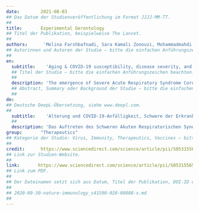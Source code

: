 ```yaml
---
date:        2021-08-03
## Das Datum der Studienveröffentlichung im Format JJJJ-MM-TT.
##
title:       Experimental Gerontology
## Titel der Publikation, beispielweise The Lancet.
##
authors:      'Melina Farshbafnadi, Sara Kamali Zonouzi, Mohammadmahdi Sabahi, Mahsa Dolatshahi & Mohammad Hadi Aarabi'
## Autorinnen und Autoren der Studie – bitte die einfachen Anführungszeichen beachten!
##
en:
  subtitle:    'Aging & COVID-19 susceptibility, disease severity, and clinical outcomes: The role of entangled risk factors'
  ## Titel der Studie – bitte die einfachen Anführungszeichen beachten!
  ##
  description: 'The emergence of Severe Acute Respiratory Syndrome Corona Virus 2 (SARS-CoV-2) in late 2019 has been associated with a high rate of mortality and morbidity. It has been determined that the old population are not only at an increased risk for affliction with COVID-19 infection, but also atypical presentations, severe forms of the disease, and mortality are more common in this population. A plethora of mechanisms and risk factors contribute to the higher risk of infection in the old population. For instance, aging is associated with an increment in the expression of Angiotensin-Converting Enzyme-2 (ACE-2), the receptor for SARS-CoV-2 spike protein, which precipitates replication of the virus in the old population. On the other hand, immune dysregulation and changes in gut microbiota as a result of aging can contribute to the cytokine storm, one of the main indicators of disease severity. Decrement in sex steroids, especially in women, as well as growth hormone, both of which have crucial roles in immune regulation, is a key contributor to disease severity in old age. Senescence-associated oxidative stress and mitochondrial dysfunction in both pneumocytes and immune cells contribute to the severity of infection in an exacerbative manner. In addition, lifestyle-associated factors such as nutrition and physical activity, which are compromised in old age, are known as important factors in COVID-19 infection. Aging-associated comorbidities, especially cardiovascular diseases and diabetes mellitus, also put older adults at an increased risk of complications, and disease severity.'
  ## Abstract, Summary oder Background der Studie – bitte die einfachen Anführungszeichen beachten!
  ##
de: 
## Deutsche DeepL-Übersetzung, siehe www.deepl.com.
##
  subtitle:    'Alterung und COVID-19-Anfälligkeit, Schwere der Erkrankung und klinische Ergebnisse: Die Rolle verschränkter Risikofaktoren'
  ##
  description: 'Das Auftreten des Schweren Akuten Respiratorischen Syndroms Corona Virus 2 (SARS-CoV-2) Ende 2019 war mit einer hohen Mortalitäts- und Morbiditätsrate verbunden. Es wurde festgestellt, dass die ältere Bevölkerung nicht nur ein erhöhtes Risiko hat, an einer COVID-19-Infektion zu erkranken, sondern dass auch atypische Präsentationen, schwere Formen der Erkrankung und Mortalität in dieser Bevölkerungsgruppe häufiger auftreten. Eine Vielzahl von Mechanismen und Risikofaktoren tragen zum höheren Infektionsrisiko in der älteren Bevölkerung bei. So wird beispielsweise das Altern mit einer erhöhten Expression von Angiotensin-Converting Enzyme-2 (ACE-2), dem Rezeptor für das SARS-CoV-2-Spike-Protein, in Verbindung gebracht, was die Replikation des Virus in der alten Bevölkerung beschleunigt. Andererseits können eine Dysregulation des Immunsystems und Veränderungen der Darmmikrobiota als Folge des Alterns zum Zytokinsturm beitragen, einem der Hauptindikatoren für die Schwere der Erkrankung. Der Rückgang der Sexualsteroide, insbesondere bei Frauen, sowie des Wachstumshormons, die beide eine entscheidende Rolle bei der Immunregulation spielen, trägt wesentlich zur Schwere der Erkrankung im Alter bei. Seneszenz-assoziierter oxidativer Stress und mitochondriale Dysfunktion sowohl in Pneumozyten als auch in Immunzellen tragen auf exazerbative Weise zur Schwere der Infektion bei. Darüber hinaus sind lebensstilbedingte Faktoren wie Ernährung und körperliche Aktivität, die im Alter beeinträchtigt sind, als wichtige Faktoren für eine COVID-19-Infektion bekannt. Altersbedingte Komorbiditäten, insbesondere Herz-Kreislauf-Erkrankungen und Diabetes mellitus, setzen ältere Erwachsene ebenfalls einem erhöhten Risiko für Komplikationen und die Schwere der Erkrankung aus.'
group:       "Therapeutics"
## Kategorie der Studie: Virus, Immunity, Therapeutics, Vaccines – bitte die Anführungszeichen beachten!
##
credit:      https://www.sciencedirect.com/science/article/pii/S0531556521002898
## Link zur Studien-Website.
##
link:       https://www.sciencedirect.com/science/article/pii/S0531556521002898/pdfft?md5=1e3172c4c28cb9171e2bfcfaacbe7c0e&pid=1-s2.0-S0531556521002898-main.pdf
## Link zum PDF.
##
## Der Dateinamen setzt sich aus Datum, Titel der Publikation, DOI-ID der Studie (nach dem letzten Slash) und der Dateiendung zusammen. Bitte den Unterstrich vor der DOI-ID beachten!
##
## 2020-09-30-nature-immunology_s41590-020-00808-x.md
##
---
```

<object data="{{ page.link }}" style='height:calc(100vh - 400px); width: 100%' type='application/pdf'></object>